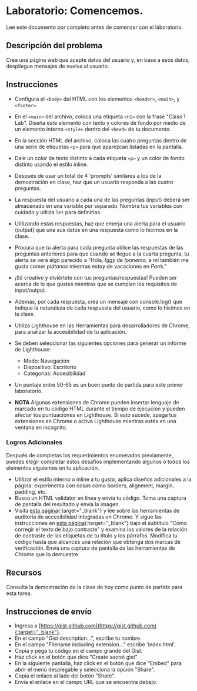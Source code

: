 ﻿# Laboratorio: Comencemos.

Lee este documento por completo antes de comenzar con el laboratorio.

## Descripción del problema

Crea una página web que acepte datos del usuario y, en base a esos datos, despliegue mensajes de vuelva al usuario.

## Instrucciones

- Configura el `<body>` del HTML con los elementos `<header>`, `<main>`, y `<footer>`.
- En el `<main>` del archivo, coloca una etiqueta `<h1>` con la frase "Class 1 Lab". Diseña este elemento con texto y colores de fondo por medio de un elemento interno `<style>` dentro del `<head>` de tu documento.
- En la sección HTML del archivo, coloca las cuatro preguntas dentro de una serie de etiquetas `<p>` para que aparezcan listadas en la pantalla.
- Dale un color de texto distinto a cada etiqueta `<p>` y un color de fondo distinto usando el estilo inline.

- Después de usar un total de 4 'prompts' similares a los de la demostración en clase, haz que un usuario responda a las cuatro preguntas.
- La respuesta del usuario a cada una de las preguntas (input) deberá ser almacenado en una variable por separado. Nombra tus variables con cuidado y utiliza `let` para definirlas.
- Utilizando estas respuestas, haz que emerja una alerta para el usuario (output) que una sus datos en una respuesta como lo hicimos en la clase.
- Procura que tu alerta para cada pregunta utilice las respuestas de las preguntas anteriores para que cuando se llegue a la cuarta pregunta, tu alerta se verá algo parecido a "Hola, *Iggy* de *Ipanema*, a mí también me gusta comer *plátanos* mientras estoy de vacaciones en *París*."
- ¡Sé creativo y diviértete con tus preguntas/respuestas! Pueden ser acerca de lo que gustes mientras que se cumplan los requisitos de input/output.
- Además, por cada respuesta, crea un mensaje con console.log() que indique la naturaleza de cada respuesta del usuario, como lo hicimos en la clase.

- Utiliza Lighthouse en las Herramientas para desarrolladores de Chrome, para analizar la accesibilidad de tu aplicación.
- Se deben seleccionar las siguientes opciones para generar un informe de Lighthouse:
  - Modo: Navegación
  - Dispositivo: Escritorio
  - Categorías: Accesibilidad
- Un puntaje entre 50-65 es un buen punto de partida para este primer laboratorio.
- **NOTA** Algunas extensiones de Chrome pueden insertar lenguaje de marcado en tu código HTML durante el tiempo de ejecución y pueden afectar tus puntuaciones en Lighthouse. Si esto sucede, apaga tus extensiones en Chrome o activa Lighthouse mientras estés en una ventana en incognito.

### Logros Adicionales

Después de completas los requerimientos enumerados previamente, puedes elegir completar estos desafíos implementando algunos o todos los elementos siguientes en tu aplicación.

- Utilizar el estilo interno o inline a tu gusto, aplica diseños adicionales a la página: experimenta con cosas como borders, alignment, margin, padding, etc.
- Busca un HTML validator en línea y envía tu código. Toma una captura de pantalla del resultado y envía la imagen.
- Visita [esta página](https://developer.chrome.com/docs/devtools/accessibility/reference?hl=es-419){:target="_blank"} y lee sobre las herramientas de auditoría de accesibilidad integradas en Chrome. Y sigue las instrucciones en [esta página](https://developer.chrome.com/docs/devtools/accessibility/contrast?hl=es-419){:target="_blank"} bajo el subtítulo "Cómo corregir el texto de bajo contraste" y examina los valores de la relación de contraste de las etiquetas de tu título y los párrafos. Modifica tu código hasta que alcances una relación que obtenga dos marcas de verificación. Envía una captura de pantalla de las herramientas de Chrome que lo demuestre.

## Recursos

Consulta la demostración de la clase de hoy como punto de partida para esta tarea.

## Instrucciones de envío

- Ingresa a [https://gist.github.com](https://gist.github.com){:target="_blank"}.
- En el campo "Gist description...", escribe tu nombre.
- En el campo "Filename including extension..." escribe 'index.html'.
- Copia y pega tu código en el campo grande del Gist.
- Haz click en el botón que dice "Create secret gist".
- En la siguiente pantalla, haz click en el botón que dice "Embed" para abrir el menú desplegable y selecciona la opción "Share".
- Copia el enlace al lado del botón "Share".
- Envía el enlace en el campo URL que se encuentra debajo.
